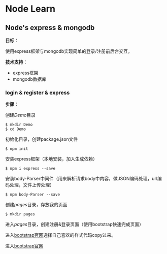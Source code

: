  # Node Learn

 ## Node's express & mongodb
**目标**：

使用express框架与mongodb实现简单的登录/注册前后台交互。

**技术支持**：

-   express框架
-   mongodb数据库

### login & register & express

**步骤**：

创建*Demo*目录

    $ mkdir Demo
    $ cd Demo

初始化目录，创建package.json文件

    $ npm init

安装express框架（本地安装，加入生成依赖）

    $ npm i express --save

安装body-Parser中间件（用来解析请求body中内容，做JSON编码处理，url编码处理，文件上传处理）

    $ npm body-Parser --save

创建*pages*目录，存放我的页面

    $ mkdir pages

进入*pages*目录，创建注册&登录页面（使用bootstrap快速完成页面）

进入[bootstrap官网](http://getbootstrap.com/css/#forms[表单代码])选择自己喜欢的样式代码copy过来。

进入[bootstrap官网](http://getbootstrap.com/getting-started/#download[css外链])